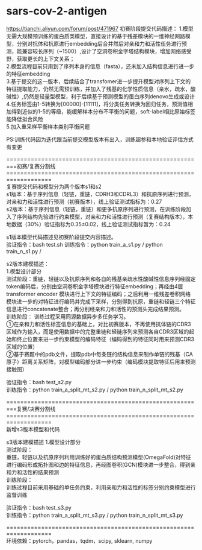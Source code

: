 # sars-cov-2-antigen  
https://tianchi.aliyun.com/forum/post/471967
初赛阶段提交代码描述：
1.模型无需大规模预训练的蛋白质类模型，直接设计的基于残差模块的一维神经网路模型，分别对抗体和抗原进行embedding后合并然后对亲和力和活性任务进行预测，能兼容较长序列（~1500）,设计了空洞卷积金字塔结构模块，增加网络感受野，获取更长的上下文关系；  
2.模型流程目前只用到了序列本身的信息（fasta），还未加入结构信息进行进一步的特征embedding    
3.基于提交的这一版本，后续结合了transfomer进一步提升模型对序列上下文的特征提取能力，仍然无需预训练，并加入了残基的化学性质信息（亲水，疏水，酸碱性）,仍然是轻量型模型，利于后续基于预测模型的蛋白序列denovo生成或设计    
4.任务标签由1-5转换为[00000]-[11111]，将分类任务转换为回归任务，预测值相加得到近似的1-5的等级，能缓解样本分布不平衡的问题，soft-label相比原始标签能降低拟合风险   
5.加入重采样平衡样本类别平衡问题    

PS:训练代码因为迭代跟当前提交模型版本有出入，训练超参和本地验证评估方式有变更

=========================================================初赛/复赛分割线===================================================================   
复赛提交代码和模型分为两个版本s1和s2    
s1版本：基于序列信息（轻链，重链，CDRH3和CDRL3）和抗原序列进行预测，对亲和力和活性进行预测（初赛版本），线上验证测试指标为：0.27    
s2版本：基于序列信息（轻链，重链）和更多抗原序列进行预测，在训练阶段加入了序列结构先验进行约束模型，对亲和力和活性进行预测（复赛结构版本），本地数据（30%）验证指标为0.35±0.02，线上验证测试指标暂为：0.24

s1版本模型代码描述见初赛阶段提交内容描述。    
验证指令：bash test.sh
训练指令：python train_a_s1.py  /  python train_n_s1.py  /  

s2版本建模描述：    
1.模型设计部分  
测试阶段：重链，轻链以及抗原序列和各自的残基亲疏水性酸碱性信息序列经固定token编码后，分别由空洞卷积金字塔模块进行特征embedding；再经由4层transformer encoder 模块进行上下文的特征编码；之后利用一维残差卷积网络模块进一步的对特征进行编码并完成下采样，分别得到抗原，重链和轻链三个特征信息进行concatenate整合；再分别经亲和力和活性的预测头完成结果预测。    
训练阶段：
训练过程采用同源数据异步多任务学习。    
①在亲和力和活性标签信息的基础上，对比初赛版本，不再使用抗体链的CDR3区域作为输入，而是使用数据中的完整重链和轻链序列来预测各自CDR3区域的起始和终止位置来进一步约束模型的编码特征（编码得到的特征同时用来预测CDR3区域的位置）     
②基于赛题中的pdb文件，提取pdb中每条链的结构信息来制作单链的残基（CA原子）距离关系矩阵，对模型编码部分进一步约束（编码模块提取特征后用来预测接触图）

验证指令：bash test_s2.py   
训练指令：python train_a_split_mt_s2.py  /  python train_n_split_mt_s2.py   


=========================================================复赛/决赛分割线===================================================================   
新增s3版本模型和代码

s3版本建模描述
1.模型设计部分  
测试阶段：  
重链，轻链以及抗原序列利用训练好的蛋白质结构预测模型(OmegaFold)对特征进行编码形成拓扑图和边的特征信息，再经图卷积(GCN)模块进一步整合，得到亲和力和活性的结果预测  
训练阶段：  
训练过程目前采用基础的单任务约束，利用亲和力和活性的标签分别约束模型进行监督训练  

验证指令：bash test_s3.py   
训练指令：python train_a_split_mt_s3.py  /  python train_n_split_mt_s3.py   

===================================================================   
环境依赖：pytorch，pandas，tqdm，scipy, sklearn, numpy

